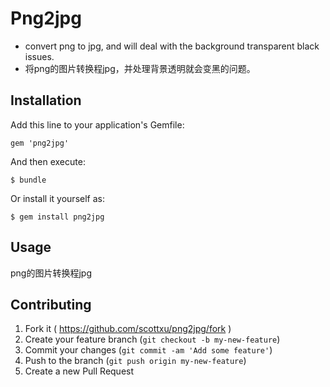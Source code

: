# Png2jpg

* convert  png  to jpg, and will deal with the background transparent black issues.
* 将png的图片转换程jpg，并处理背景透明就会变黑的问题。
## Installation

Add this line to your application's Gemfile:

    gem 'png2jpg'

And then execute:

    $ bundle

Or install it yourself as:

    $ gem install png2jpg

## Usage

png的图片转换程jpg

## Contributing

1. Fork it ( https://github.com/scottxu/png2jpg/fork )
2. Create your feature branch (`git checkout -b my-new-feature`)
3. Commit your changes (`git commit -am 'Add some feature'`)
4. Push to the branch (`git push origin my-new-feature`)
5. Create a new Pull Request
